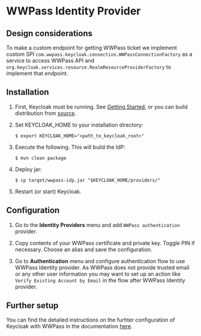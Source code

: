 # WWPass Identity Provider

## Design considerations

To make a custom endpoint for getting WWPass ticket we implement custom SPI
`com.wwpass.keycloak.connection.WWPassConnectionFactory` as a service to access WWPass API
and `org.keycloak.services.resource.RealmResourceProviderFactory` to implement that endpoint.

## Installation

1. First, Keycloak must be running.
   See [Getting Started](https://github.com/keycloak/keycloak#getting-started),
   or you can build distribution
   from [source](https://github.com/keycloak/keycloak/blob/master/docs/building.md).

2. Set KEYCLOAK_HOME to your installation directory:

   ```console
   $ export KEYCLOAK_HOME="<path_to_keycloak_root>"
   ```

3. Execute the following. This will build the IdP:

   ```console
   $ mvn clean package
   ```

4. Deploy jar:
   ```console
   $ cp target/wwpass-idp.jar "$KEYCLOAK_HOME/providers/"
   ```

5. Restart (or start) Keycloak.

## Configuration

1. Go to the **Identity Providers** menu and add `WWPass authentication` provider.

2. Copy contents of your WWPass certificate and private key.
   Toggle PIN if necessary.
   Choose an alias and save the configuration.

3. Go to **Authentication** menu and configure authentication flow to use WWPass Identity provider.
   As WWPass does not provide trusted email or any other user information you may want to set up
   an action like `Verify Existing Account by Email` in the flow after WWPass Identity provider.

## Further setup

You can find the detailed instructions on the furhter configuration of Keycloak with WWPass in the documentation
[here](https://docs.wwpass.com/docs/keycloak/).
